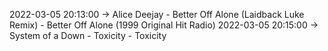 2022-03-05 20:13:00 -> Alice Deejay - Better Off Alone (Laidback Luke Remix) - Better Off Alone (1999 Original Hit Radio)
2022-03-05 20:15:00 -> System of a Down - Toxicity - Toxicity
